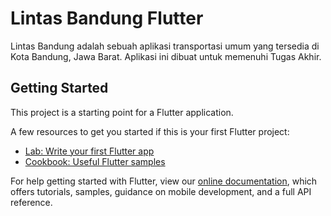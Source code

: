 # Lintas Bandung Flutter

Lintas Bandung adalah sebuah aplikasi transportasi umum yang tersedia di Kota Bandung, Jawa Barat. Aplikasi ini dibuat untuk memenuhi Tugas Akhir.

## Getting Started

This project is a starting point for a Flutter application.

A few resources to get you started if this is your first Flutter project:

- [Lab: Write your first Flutter app](https://flutter.dev/docs/get-started/codelab)
- [Cookbook: Useful Flutter samples](https://flutter.dev/docs/cookbook)

For help getting started with Flutter, view our
[online documentation](https://flutter.dev/docs), which offers tutorials,
samples, guidance on mobile development, and a full API reference.
